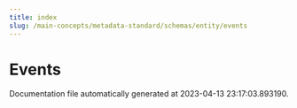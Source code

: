 ```yaml
---
title: index
slug: /main-concepts/metadata-standard/schemas/entity/events
---
```


# Events

Documentation file automatically generated at 2023-04-13 23:17:03.893190.
